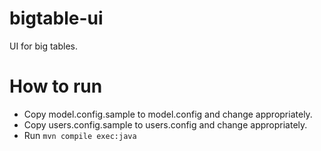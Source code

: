 
# bigtable-ui

UI for big tables.

# How to run

- Copy model.config.sample to model.config and change appropriately.
- Copy users.config.sample to users.config and change appropriately.
- Run `mvn compile exec:java`
